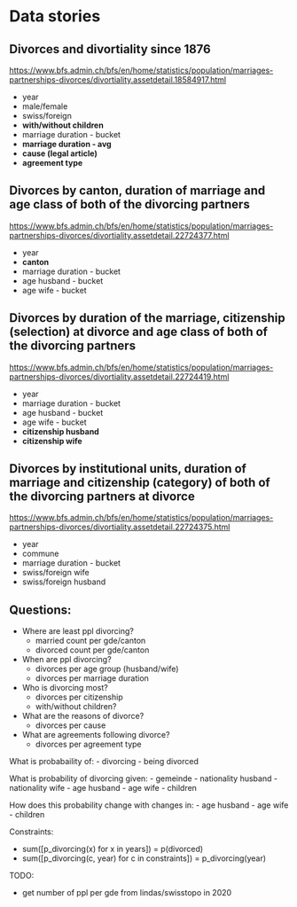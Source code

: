 # Data stories

## Divorces and divortiality since 1876
https://www.bfs.admin.ch/bfs/en/home/statistics/population/marriages-partnerships-divorces/divortiality.assetdetail.18584917.html
* year
* male/female
* swiss/foreign
* **with/without children**
* marriage duration - bucket
* **marriage duration - avg**
* **cause (legal article)**
* **agreement type**

## Divorces by canton, duration of marriage and age class of both of the divorcing partners
https://www.bfs.admin.ch/bfs/en/home/statistics/population/marriages-partnerships-divorces/divortiality.assetdetail.22724377.html
* year
* **canton**
* marriage duration - bucket
* age husband - bucket
* age wife - bucket

## Divorces by duration of the marriage, citizenship (selection) at divorce and age class of both of the divorcing partners
https://www.bfs.admin.ch/bfs/en/home/statistics/population/marriages-partnerships-divorces/divortiality.assetdetail.22724419.html
* year
* marriage duration - bucket
* age husband - bucket
* age wife - bucket
* **citizenship husband**
* **citizenship wife**

## Divorces by institutional units, duration of marriage and citizenship (category) of both of the divorcing partners at divorce
https://www.bfs.admin.ch/bfs/en/home/statistics/population/marriages-partnerships-divorces/divortiality.assetdetail.22724375.html
* year
* commune
* marriage duration - bucket
* swiss/foreign wife
* swiss/foreign husband


## Questions:
* Where are least ppl divorcing?
    - married count per gde/canton
    - divorced count per gde/canton
* When are ppl divorcing?
    - divorces per age group (husband/wife)
    - divorces per marriage duration
* Who is divorcing most?
    - divorces per citizenship
    - with/without children?
* What are the reasons of divorce?
    - divorces per cause
* What are agreements following divorce?
    - divorces per agreement type

What is probabaility of:
    - divorcing
    - being divorced

What is probability of divorcing given:
    - gemeinde
    - nationality husband
    - nationality wife
    - age husband
    - age wife
    - children

How does this probability change with changes in:
    - age husband
    - age wife
    - children


Constraints:
- sum([p_divorcing(x) for x in years]) = p(divorced)
- sum([p_divorcing(c, year) for c in constraints]) = p_divorcing(year)


TODO:
* get number of ppl per gde from lindas/swisstopo in 2020
